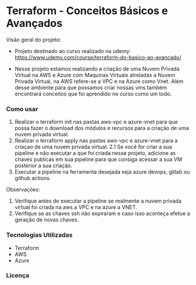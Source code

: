 # Terraform - Conceitos Básicos e Avançados

Visão geral do projeto:

- Projeto destinado ao curso realizado na udemy: https://www.udemy.com/course/terraform-do-basico-ao-avancado/

- Nesse projeto estamos realizando a criação de uma Nuvem Privada Virtual na AWS e Azure com Maquinas Virtuais atreladas a Nuvem Privada Virtual, na AWS refere-se a VPC e na Azure como Vnet. Além desse ambiente para que possamos criar nossas vms também encontrará conceitos que foi aprendido no curso como um todo.

### Como usar

1. Realizar o terraform init nas pastas aws-vpc e azure-vnet para que possa fazer o download dos módulos e recursos para a criação de uma nuvem privada virtual.
2. Realizar o terraform apply nas pastas aws-vpc e azure-vnet para a criaçao de uma nuvem privada virtual.
2.1 Se você for criar a sua pipeline e não executar a que foi criada nesse projeto, adicione as chaves publicas em sua pipeline para que consiga acessar a sua VM posterior a sua criação.
3. Executar a pipeline na ferramenta desejada seja azure devops, gitlab ou github actions.

Observações:
1. Verifique antes de executar a pipeline se realmente a nuvem privada virtual foi criada na aws a VPC e na azure a VNET.
2. Verifique se as chaves ssh não expiraram e caso isso aconteça efetue a geração de novas chaves.

### Tecnologias Utilizadas

- Terraform
- AWS
- Azure

### Licença

